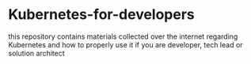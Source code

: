 # Kubernetes-for-developers
this repository contains materials collected over the internet regarding Kubernetes and how to properly use it if you are developer, tech lead or solution architect 

